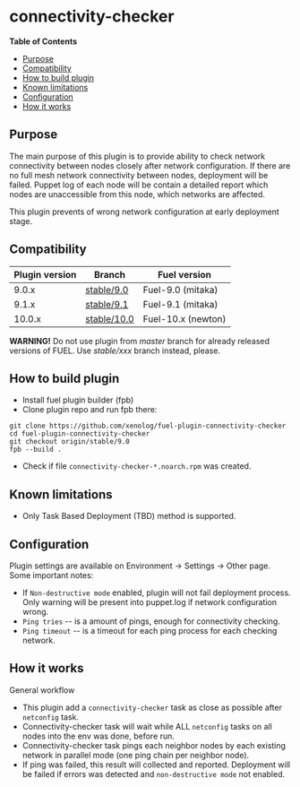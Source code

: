 connectivity-checker
====================

**Table of Contents**

  * [Purpose](#purpose)
  * [Compatibility](#compatibility)
  * [How to build plugin](#how-to-build-plugin)
  * [Known limitations](#known-limitations)
  * [Configuration](#configuration)
  * [How it works](#how-it-works)

## Purpose
The main purpose of this plugin is to provide ability to check network connectivity between nodes closely after network configuration. If there are no full mesh network connectivity between nodes, deployment will be failed. Puppet log of each node will be contain a detailed report which nodes are unaccessible from this node, which networks are affected.

This plugin prevents of wrong network configuration at early deployment stage.

## Compatibility

| Plugin version | Branch        | Fuel version       |
| -------------- | ------------- | ------------------ |
|  9.0.x         | [stable/9.0](https://github.com/xenolog/fuel-plugin-connectivity-checker/tree/stable/9.0)    | Fuel-9.0 (mitaka)  |
|  9.1.x         | [stable/9.1](https://github.com/xenolog/fuel-plugin-connectivity-checker/tree/stable/9.1)    | Fuel-9.1 (mitaka)  |
| 10.0.x         | [stable/10.0](https://github.com/xenolog/fuel-plugin-connectivity-checker/tree/stable/10.0)   | Fuel-10.x (newton) |

__WARNING!__ Do not use plugin from _master_ branch for already released versions of FUEL. Use _stable/xxx_ branch instead, please.  

## How to build plugin

* Install fuel plugin builder (fpb)
* Clone plugin repo and run fpb there:
```
git clone https://github.com/xenolog/fuel-plugin-connectivity-checker
cd fuel-plugin-connectivity-checker
git checkout origin/stable/9.0
fpb --build .
```
* Check if file `connectivity-checker-*.noarch.rpm` was created.

## Known limitations
* Only Task Based Deployment (TBD) method is supported. 

## Configuration
Plugin settings are available on Environment -> Settings -> Other page. Some important notes:
* If `Non-destructive mode` enabled, plugin will not fail deployment process. 
  Only warning will be present into puppet.log if network configuration wrong.
* `Ping tries` -- is a amount of pings, enough for connectivity checking.
* `Ping timeout` -- is a timeout for each ping process for each checking network.

## How it works
General workflow
* This plugin add a `connectivity-checker` task as close as possible after `netconfig` task.
* Connectivity-checker task will wait while ALL `netconfig` tasks on all nodes into the env was done, before run.
* Connectivity-checker task pings each neighbor nodes by each existing network in parallel mode (one ping chain per neighbor node).
* If ping was failed, this result will collected and reported. Deployment will be failed if errors was detected and `non-destructive mode` not enabled.
